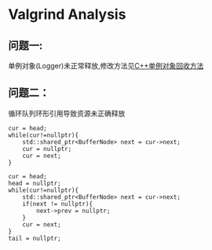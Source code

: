 # Valgrind Analysis
## 问题一:
单例对象(Logger)未正常释放,修改方法见[C++单例对象回收方法](./cpp_singleton.md)
## 问题二：
循环队列环形引用导致资源未正确释放
```
cur = head;
while(cur!=nullptr){
    std::shared_ptr<BufferNode> next = cur->next;
    cur = nullptr;
    cur = next;
}
```
```
cur = head;
head = nullptr;
while(cur!=nullptr){
    std::shared_ptr<BufferNode> next = cur->next;
    if(next != nullptr){
        next->prev = nullptr;
    }
    cur = next;
}
tail = nullptr;
```